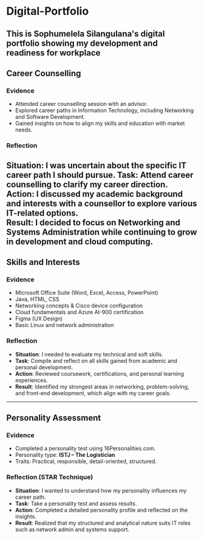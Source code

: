 # Digital-Portfolio
This is Sophumelela Silangulana's digital portfolio showing my development and readiness for workplace
---
## Career Counselling

### Evidence
- Attended career counselling session with an advisor.
- Explored career paths in Information Technology, including Networking and Software Development.
- Gained insights on how to align my skills and education with market needs.

###  Reflection
**Situation**: I was uncertain about the specific IT career path I should pursue. 
**Task**: Attend career counselling to clarify my career direction.  
**Action**: I discussed my academic background and interests with a counsellor to explore various IT-related options.  
**Result**: I decided to focus on Networking and Systems Administration while continuing to grow in development and cloud computing.
---
## Skills and Interests

### Evidence
- Microsoft Office Suite (Word, Excel, Access, PowerPoint)
- Java, HTML, CSS
- Networking concepts & Cisco device configuration
- Cloud fundamentals and Azure AI-900 certification
- Figma (UX Design)
- Basic Linux and network administration

### Reflection 
- **Situation**: I needed to evaluate my technical and soft skills.  
- **Task**: Compile and reflect on all skills gained from academic and personal development.  
- **Action**: Reviewed coursework, certifications, and personal learning experiences. 
- **Result**: Identified my strongest areas in networking, problem-solving, and front-end development, which align with my career goals.
---
## Personality Assessment

### Evidence
- Completed a personality test using 16Personalities.com.
- Personality type: **ISTJ – The Logistician**
- Traits: Practical, responsible, detail-oriented, structured.

### Reflection (STAR Technique)
- **Situation**: I wanted to understand how my personality influences my career path. 
- **Task**: Take a personality test and assess results.  
- **Action**: Completed a detailed personality profile and reflected on the insights. 
- **Result**: Realized that my structured and analytical nature suits IT roles such as network admin and systems support.
